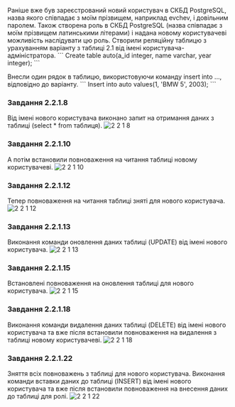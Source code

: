 Раніше вже був зареєстрований новий користувач в СКБД PostgreSQL, назва якого співпадає з моїм прізвищем, наприклад evchev, і довільним паролем. Також створена роль в СКБД PostgreSQL (назва співпадає з моїм прізвищем латинськими літерами) і надана новому користувачеві можливість наслідувати цю роль. Створили реляційну таблицю з урахуванням варіанту з таблиці 2.1 від імені користувача-адміністратора.
\```
Create table auto(a_id integer, name varchar, year integer);
\```

Внесли один рядок в таблицю, використовуючи команду insert into ..., відповідно до варіанту.
\```
Insert into auto values(1, 'BMW 5', 2003);
\```
### Завдання 2.2.1.8
Від імені нового користувача виконано запит на отримання даних з таблиці (select * from таблиця). 
![2 2 1 8](https://github.com/user-attachments/assets/d0d73631-aa87-45f8-b0cc-d152c6c37239)
### Завдання 2.2.1.10
А потім встановили повноваження на читання таблиці новому користувачеві.
![2 2 1 10](https://github.com/user-attachments/assets/1fd41b98-387d-4798-a55e-317a574aac91)
### Завдання 2.2.1.12
Тепер повноваження на читання таблиці зняті для нового користувача.
![2 2 1 12](https://github.com/user-attachments/assets/45d60761-2c79-46a7-8a4c-b69256fbf79b)
### Завдання 2.2.1.13
Виконання команди оновлення даних таблиці (UPDATE) від імені нового користувача.
![2 2 1 13](https://github.com/user-attachments/assets/84a4007b-13ee-4a34-bf34-a2c2fc1f421c)
### Завдання 2.2.1.15
Встановлені повноваження на оновлення таблиці для нового користувача.
![2 2 1 15](https://github.com/user-attachments/assets/58ee60f8-15fd-42a8-a189-7140e67b24c1)
### Завдання 2.2.1.18
Виконання команди видалення даних таблиці (DELETE) від імені нового користувача та вже після встановили повноваження на видалення з таблиці новому користувачеві.
![2 2 1 18](https://github.com/user-attachments/assets/494c90c8-b56b-4dc4-b3cf-468790b88ad5)
### Завдання 2.2.1.22
Зняття всіх повноважень з таблиці для нового користувача. Виконання команди вставки даних до таблиці (INSERT) від імені нового користувача та вже після встановили повноваження на внесення даних до таблиці для ролі.
![2 2 1 22](https://github.com/user-attachments/assets/6457754a-b190-48c2-a294-d474eb4ceaad)

